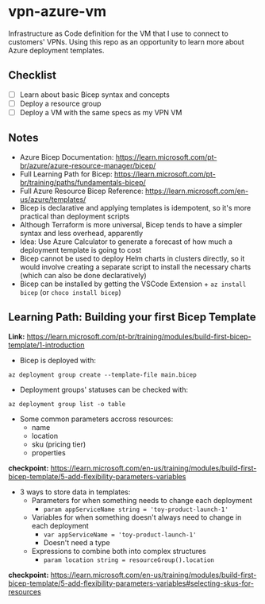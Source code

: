 # vpn-azure-vm
Infrastructure as Code definition for the VM that I use to connect to customers' VPNs. Using this repo as an opportunity to learn more about Azure deployment templates.

## Checklist
- [ ] Learn about basic Bicep syntax and concepts
- [ ] Deploy a resource group
- [ ] Deploy a VM with the same specs as my VPN VM

## Notes

- Azure Bicep Documentation: https://learn.microsoft.com/pt-br/azure/azure-resource-manager/bicep/
- Full Learning Path for Bicep: https://learn.microsoft.com/pt-br/training/paths/fundamentals-bicep/
- Full Azure Resource Bicep Reference: https://learn.microsoft.com/en-us/azure/templates/
- Bicep is declarative and applying templates is idempotent, so it's more practical than deployment scripts
- Although Terraform is more universal, Bicep tends to have a simpler syntax and less overhead, apparently
- Idea: Use Azure Calculator to generate a forecast of how much a deployment template is going to cost
- Bicep cannot be used to deploy Helm charts in clusters directly, so it would involve creating a separate script to install the necessary charts (which can also be done declaratively)
- Bicep can be installed by getting the VSCode Extension + `az install bicep` (or `choco install bicep`)

## Learning Path: Building your first Bicep Template

**Link:** https://learn.microsoft.com/pt-br/training/modules/build-first-bicep-template/1-introduction

- Bicep is deployed with:

`az deployment group create --template-file main.bicep`

- Deployment groups' statuses can be checked with:

`az deployment group list -o table`

- Some common parameters accross resources:
  - name
  - location
  - sku (pricing tier)
  - properties

**checkpoint:** https://learn.microsoft.com/en-us/training/modules/build-first-bicep-template/5-add-flexibility-parameters-variables

- 3 ways to store data in templates:
  - Parameters for when something needs to change each deployment
    - `param appServiceName string = 'toy-product-launch-1'`
  - Variables for when something doesn't always need to change in each deployment
    - `var appServiceName = 'toy-product-launch-1'`
    - Doesn't need a type
  - Expressions to combine both into complex structures
    - `param location string = resourceGroup().location`

**checkpoint:** https://learn.microsoft.com/en-us/training/modules/build-first-bicep-template/5-add-flexibility-parameters-variables#selecting-skus-for-resources